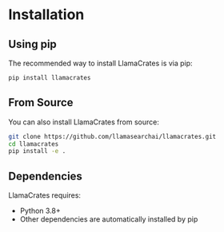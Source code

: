 # Installation

## Using pip

The recommended way to install LlamaCrates is via pip:

```bash
pip install llamacrates
```

## From Source

You can also install LlamaCrates from source:

```bash
git clone https://github.com/llamasearchai/llamacrates.git
cd llamacrates
pip install -e .
```

## Dependencies

LlamaCrates requires:

- Python 3.8+
- Other dependencies are automatically installed by pip
